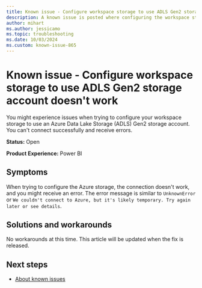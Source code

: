 ```yaml
---
title: Known issue - Configure workspace storage to use ADLS Gen2 storage account doesn't work
description: A known issue is posted where configuring the workspace storage to use ADLS Gen2 storage account doesn't work.
author: mihart
ms.author: jessicamo
ms.topic: troubleshooting  
ms.date: 10/03/2024
ms.custom: known-issue-865
---
```


# Known issue - Configure workspace storage to use ADLS Gen2 storage account doesn't work

You might experience issues when trying to configure your workspace storage to use an Azure Data Lake Storage (ADLS) Gen2 storage account. You can't connect successfully and receive errors.

**Status:** Open

**Product Experience:** Power BI

## Symptoms

When trying to configure the Azure storage, the connection doesn't work, and you might receive an error. The error message is similar to `UnknownError` or `We couldn't connect to Azure, but it's likely temporary. Try again later or see details`.

## Solutions and workarounds

No workarounds at this time. This article will be updated when the fix is released.

## Next steps

- [About known issues](https://support.fabric.microsoft.com/known-issues)
